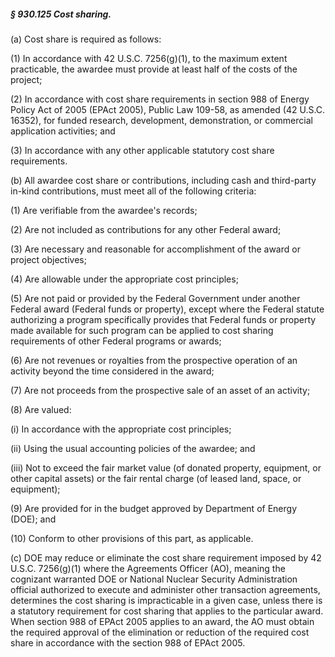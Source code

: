 ##### § 930.125 Cost sharing. #####

(a) Cost share is required as follows:

(1) In accordance with 42 U.S.C. 7256(g)(1), to the maximum extent practicable, the awardee must provide at least half of the costs of the project;

(2) In accordance with cost share requirements in section 988 of Energy Policy Act of 2005 (EPAct 2005), Public Law 109-58, as amended (42 U.S.C. 16352), for funded research, development, demonstration, or commercial application activities; and

(3) In accordance with any other applicable statutory cost share requirements.

(b) All awardee cost share or contributions, including cash and third-party in-kind contributions, must meet all of the following criteria:

(1) Are verifiable from the awardee's records;

(2) Are not included as contributions for any other Federal award;

(3) Are necessary and reasonable for accomplishment of the award or project objectives;

(4) Are allowable under the appropriate cost principles;

(5) Are not paid or provided by the Federal Government under another Federal award (Federal funds or property), except where the Federal statute authorizing a program specifically provides that Federal funds or property made available for such program can be applied to cost sharing requirements of other Federal programs or awards;

(6) Are not revenues or royalties from the prospective operation of an activity beyond the time considered in the award;

(7) Are not proceeds from the prospective sale of an asset of an activity;

(8) Are valued:

(i) In accordance with the appropriate cost principles;

(ii) Using the usual accounting policies of the awardee; and

(iii) Not to exceed the fair market value (of donated property, equipment, or other capital assets) or the fair rental charge (of leased land, space, or equipment);

(9) Are provided for in the budget approved by Department of Energy (DOE); and

(10) Conform to other provisions of this part, as applicable.

(c) DOE may reduce or eliminate the cost share requirement imposed by 42 U.S.C. 7256(g)(1) where the Agreements Officer (AO), meaning the cognizant warranted DOE or National Nuclear Security Administration official authorized to execute and administer other transaction agreements, determines the cost sharing is impracticable in a given case, unless there is a statutory requirement for cost sharing that applies to the particular award. When section 988 of EPAct 2005 applies to an award, the AO must obtain the required approval of the elimination or reduction of the required cost share in accordance with the section 988 of EPAct 2005.